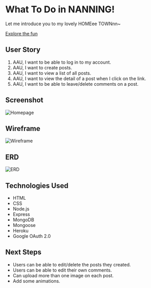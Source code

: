# What To Do in NANNING!


Let me introduce you to my lovely HOMEee TOWNnn~

[Explore the fun](https://explorethefun.herokuapp.com/)

## User Story 

1. AAU, I want to be able to log in to my account.
2. AAU, I want to create posts.
3. AAU, I want to view a list of all posts. 
4. AAU, I want to view the detail of a post when I click on the link.
5. AAU, I want to be able to leave/delete comments on a post.

## Screenshot
![Homepage](https://github.com/harnilin/Project-2-WtDiNN/blob/main/public/images/homepage.png?raw=true)

## Wireframe
![Wireframe](https://github.com/harnilin/Project-Two/blob/main/public/images/Wireframe.png?raw=true)

## ERD
![ERD](https://github.com/harnilin/Project-2-WtDiNN/blob/main/public/images/ERD.png?raw=true)

## Technologies Used
* HTML
* CSS
* Node.js
* Express
* MongoDB
* Mongoose
* Heroku
* Google OAuth 2.0

## Next Steps
* Users can be able to edit/delete the posts they created.
* Users can be able to edit their own comments.
* Can upload more than one image on each post.
* Add some animations.



